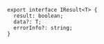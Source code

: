 ```tsx title:/src/IResult
export interface IResult<T> {
  result: boolean;
  data?: T;
  errorInfo?: string;
}
```